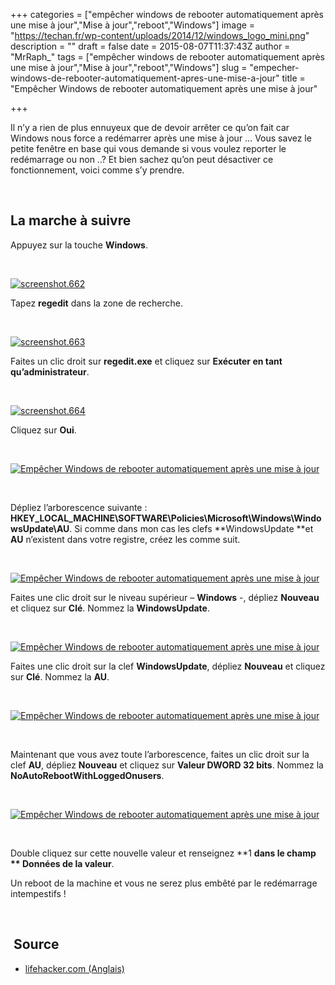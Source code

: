 +++
categories = ["empêcher windows de rebooter automatiquement après une mise à jour","Mise à jour","reboot","Windows"]
image = "https://techan.fr/wp-content/uploads/2014/12/windows_logo_mini.png"
description = ""
draft = false
date = 2015-08-07T11:37:43Z
author = "MrRaph_"
tags = ["empêcher windows de rebooter automatiquement après une mise à jour","Mise à jour","reboot","Windows"]
slug = "empecher-windows-de-rebooter-automatiquement-apres-une-mise-a-jour"
title = "Empêcher Windows de rebooter automatiquement après une mise à jour"

+++


Il n’y a rien de plus ennuyeux que de devoir arrêter ce qu’on fait car Windows nous force a redémarrer après une mise à jour … Vous savez le petite fenêtre en base qui vous demande si vous voulez reporter le redémarrage ou non ..? Et bien sachez qu’on peut désactiver ce fonctionnement, voici comme s’y prendre.

 


## La marche à suivre

Appuyez sur la touche **Windows**.

 

[![screenshot.662](https://techan.fr/wp-content/uploads/2015/07/screenshot.662.jpg)](https://techan.fr/wp-content/uploads/2015/07/screenshot.662.jpg)

Tapez **regedit** dans la zone de recherche.

 

[![screenshot.663](https://techan.fr/wp-content/uploads/2015/07/screenshot.663.jpg)](https://techan.fr/wp-content/uploads/2015/07/screenshot.663.jpg)

Faites un clic droit sur **regedit.exe** et cliquez sur **Exécuter en tant qu’administrateur**.

 

[![screenshot.664](https://techan.fr/wp-content/uploads/2015/07/screenshot.664.jpg)](https://techan.fr/wp-content/uploads/2015/07/screenshot.664.jpg)

Cliquez sur **Oui**.

 

[![Empêcher Windows de rebooter automatiquement après une mise à jour](https://techan.fr/wp-content/uploads/2015/07/screenshot.665.jpg)](https://techan.fr/wp-content/uploads/2015/07/screenshot.665.jpg)

 

Dépliez l’arborescence suivante : **HKEY_LOCAL_MACHINE\SOFTWARE\Policies\Microsoft\Windows\WindowsUpdate\AU**. Si comme dans mon cas les clefs **WindowsUpdate **et **AU** n’existent dans votre registre, créez les comme suit.

 

[![Empêcher Windows de rebooter automatiquement après une mise à jour](https://techan.fr/wp-content/uploads/2015/07/screenshot.666.jpg)](https://techan.fr/wp-content/uploads/2015/07/screenshot.666.jpg)

Faites une clic droit sur le niveau supérieur – **Windows** -, dépliez **Nouveau** et cliquez sur **Clé**. Nommez la **WindowsUpdate**.

 

[![Empêcher Windows de rebooter automatiquement après une mise à jour](https://techan.fr/wp-content/uploads/2015/07/screenshot.667.jpg)](https://techan.fr/wp-content/uploads/2015/07/screenshot.667.jpg)

Faites une clic droit sur la clef **WindowsUpdate**, dépliez **Nouveau** et cliquez sur **Clé**. Nommez la **AU**.

 

[![Empêcher Windows de rebooter automatiquement après une mise à jour](https://techan.fr/wp-content/uploads/2015/07/screenshot.668.jpg)](https://techan.fr/wp-content/uploads/2015/07/screenshot.668.jpg)

 

Maintenant que vous avez toute l’arborescence, faites un clic droit sur la clef **AU**, dépliez **Nouveau** et cliquez sur **Valeur DWORD 32 bits**. Nommez la **NoAutoRebootWithLoggedOnusers**.

 

[![Empêcher Windows de rebooter automatiquement après une mise à jour](https://techan.fr/wp-content/uploads/2015/07/screenshot.669.jpg)](https://techan.fr/wp-content/uploads/2015/07/screenshot.669.jpg)

 

Double cliquez sur cette nouvelle valeur et renseignez **1 **dans le champ ** Données de la valeur**.

Un reboot de la machine et vous ne serez plus embêté par le redémarrage intempestifs !

 


##  Source

- [lifehacker.com (Anglais)](http://lifehacker.com/stop-windows-from-restarting-your-computer-after-update-509712123)

 


